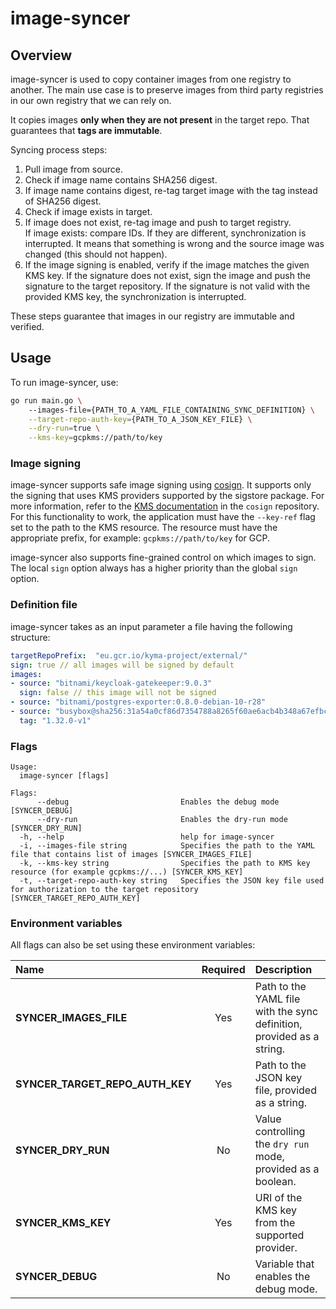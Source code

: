 # image-syncer

## Overview

image-syncer is used to copy container images from one registry to another.
The main use case is to preserve images from third party registries in our own registry that we can rely on.

It copies images **only when they are not present** in the target repo. That guarantees that **tags are immutable**.

Syncing process steps:
1. Pull image from source.
2. Check if image name contains SHA256 digest.
3. If image name contains digest, re-tag target image with the tag instead of SHA256 digest.
4. Check if image exists in target.
5. If image does not exist, re-tag image and push to target registry.  
If image exists: compare IDs. If they are different, synchronization is interrupted. It means that something is wrong and the source image was changed (this should not happen).
6. If the image signing is enabled, verify if the image matches the given KMS key. If the signature does not exist, sign the image and push the signature to the target repository. If the signature is not valid with the provided KMS key, the synchronization is interrupted.

These steps guarantee that images in our registry are immutable and verified.

## Usage

To run image-syncer, use:
```bash
go run main.go \ 
    --images-file={PATH_TO_A_YAML_FILE_CONTAINING_SYNC_DEFINITION} \
    --target-repo-auth-key={PATH_TO_A_JSON_KEY_FILE} \
    --dry-run=true \
    --kms-key=gcpkms://path/to/key
```

### Image signing

image-syncer supports safe image signing using [cosign](https://github.com/sigstore/cosign).
It supports only the signing that uses KMS providers supported by the sigstore package. For more information, refer to the [KMS documentation](https://github.com/sigstore/cosign/blob/main/KMS.md) in the `cosign` repository.
For this functionality to work, the application must have the `--key-ref` flag set to the path to the KMS resource. The resource must have the appropriate prefix, for example: `gcpkms://path/to/key` for GCP.

image-syncer also supports fine-grained control on which images to sign. The local `sign` option always has a higher priority than the global `sign` option.

### Definition file

image-syncer takes as an input parameter a file having the following structure: 

```yaml
targetRepoPrefix:  "eu.gcr.io/kyma-project/external/"
sign: true // all images will be signed by default
images:
- source: "bitnami/keycloak-gatekeeper:9.0.3"
  sign: false // this image will not be signed
- source: "bitnami/postgres-exporter:0.8.0-debian-10-r28"
- source: "busybox@sha256:31a54a0cf86d7354788a8265f60ae6acb4b348a67efbcf7c1007dd3cf7af05ab"
  tag: "1.32.0-v1"
```

### Flags

```
Usage:
  image-syncer [flags]

Flags:
      --debug                         Enables the debug mode [SYNCER_DEBUG]
      --dry-run                       Enables the dry-run mode [SYNCER_DRY_RUN]
  -h, --help                          help for image-syncer
  -i, --images-file string            Specifies the path to the YAML file that contains list of images [SYNCER_IMAGES_FILE]
  -k, --kms-key string                Specifies the path to KMS key resource (for example gcpkms://...) [SYNCER_KMS_KEY]
  -t, --target-repo-auth-key string   Specifies the JSON key file used for authorization to the target repository [SYNCER_TARGET_REPO_AUTH_KEY]
```


### Environment variables

All flags can also be set using these environment variables:

| Name                           | Required | Description                                                           |
| :----------------------------- | :------: | :-------------------------------------------------------------------- |
| **SYNCER_IMAGES_FILE**         |    Yes   | Path to the YAML file with the sync definition, provided as a string.|
| **SYNCER_TARGET_REPO_AUTH_KEY**|    Yes   | Path to the JSON key file, provided as a string.|
| **SYNCER_DRY_RUN**             |    No    | Value controlling the `dry run` mode, provided as a boolean.|
| **SYNCER_KMS_KEY**| Yes | URI of the KMS key from the supported provider.|
|**SYNCER_DEBUG**|No|Variable that enables the debug mode.|
